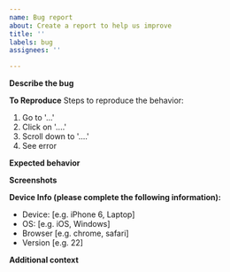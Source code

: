 ```yaml
---
name: Bug report
about: Create a report to help us improve
title: ''
labels: bug
assignees: ''

---
```


**Describe the bug**
<!-- A clear and concise description of what the bug is. -->

**To Reproduce**
Steps to reproduce the behavior:
1. Go to '...'
2. Click on '....'
3. Scroll down to '....'
4. See error

**Expected behavior**
<!-- A clear and concise description of what you expected to happen. -->

**Screenshots**
<!-- If applicable, add screenshots to help explain your problem. -->

**Device Info (please complete the following information):**
 - Device: [e.g. iPhone 6, Laptop]
 - OS: [e.g. iOS, Windows]
 - Browser [e.g. chrome, safari]
 - Version [e.g. 22]

**Additional context**
<!-- Add any other context about the problem here. -->
